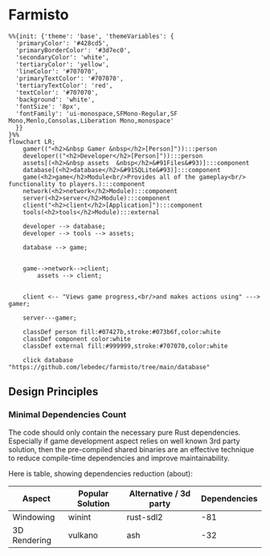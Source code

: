 # Farmisto

```mermaid
%%{init: {'theme': 'base', 'themeVariables': {
  'primaryColor': '#428cd5',
  'primaryBorderColor': '#3d7ec0',
  'secondaryColor': 'white',
  'tertiaryColor': 'yellow',
  'lineColor': '#707070',
  'primaryTextColor': '#707070',
  'tertiaryTextColor': 'red',
  'textColor': '#707070',
  'background': 'white',
  'fontSize': '8px',
  'fontFamily': 'ui-monospace,SFMono-Regular,SF Mono,Menlo,Consolas,Liberation Mono,monospace'
  }}
}%%
flowchart LR;
	gamer(("<h2>&nbsp Gamer &nbsp</h2>[Person]")):::person
	developer(("<h2>Developer</h2>[Person]")):::person
	assets[(<h2>&nbsp assets  &nbsp</h2>&#91Files&#93)]:::component
	database[(<h2>database</h2>&#91SQLite&#93)]:::component
	game(<h2>game</h2>Module<br/>Provides all of the gameplay<br/> functionality to players.):::component
	network(<h2>network</h2>Module):::component
	server(<h2>server</h2>Module):::component
	client("<h2>client</h2>[Application]"):::component
	tools(<h2>tools</h2>Module):::external
	
	developer --> database;
	developer --> tools --> assets;
	
	database --> game;
	
	
	game-->network-->client;
		assets --> client;
	

	client <-- "Views game progress,<br/>and makes actions using" ---> gamer;

    server---gamer;

	classDef person fill:#07427b,stroke:#073b6f,color:white
	classDef component color:white
	classDef external fill:#999999,stroke:#707070,color:white
	
	click database "https://github.com/lebedec/farmisto/tree/main/database"
```

## Design Principles

### Minimal Dependencies Count

The code should only contain the necessary pure Rust dependencies.
Especially if game development aspect relies on well known 3rd party solution,
then the pre-compiled shared binaries are an effective technique
to reduce compile-time dependencies and improve maintainability.

Here is table, showing dependencies reduction (about):

| Aspect       | Popular Solution | Alternative / 3d party | Dependencies |
|--------------|------------------|------------------------|--------------|
| Windowing    | winint           | rust-sdl2              | -81          |
| 3D Rendering | vulkano          | ash                    | -32          |
